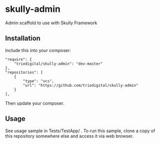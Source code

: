 # skully-admin

Admin scaffold to use with Skully Framework

## Installation

Include this into your composer:

```
"require": {
    "triodigital/skully-admin": "dev-master"
},
"repositories": [
    {
        "type": "vcs",
        "url": "https://github.com/triodigital/skully-admin"
    }
],
```

Then update your composer.

## Usage

See usage sample in Tests/TestApp/ . To run this sample, clone a copy of this repository somewhere else and access it via web browser.